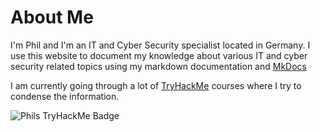# About Me
I'm Phil and I'm an IT and Cyber Security specialist located in Germany. I use this website to document my knowledge about various IT and cyber security related topics using my markdown documentation and [MkDocs](https://www.mkdocs.org/)


I am currently going through a lot of [TryHackMe](https://tryhackme.com/) courses where I try to condense the information. 

<img src="https://tryhackme-badges.s3.amazonaws.com/philadelphia.png" alt="Phils TryHackMe Badge" />
